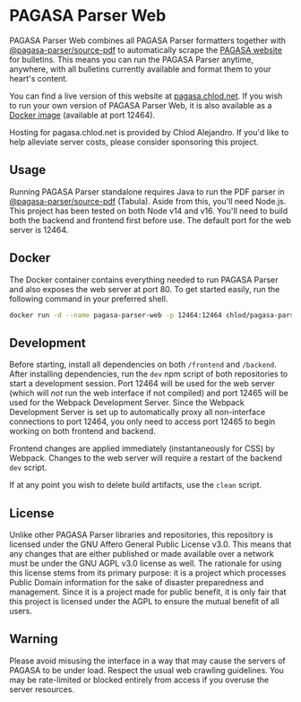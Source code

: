 # PAGASA Parser Web
PAGASA Parser Web combines all PAGASA Parser formatters together with [@pagasa-parser/source-pdf](https://github.com/pagasa-parser/source-pdf) to automatically scrape the [PAGASA website](http://bagong.pagasa.dost.gov.ph) for bulletins. This means you can run the PAGASA Parser anytime, anywhere, with all bulletins currently available and format them to your heart's content.

You can find a live version of this website at [pagasa.chlod.net](https://pagasa.chlod.net). If you wish to run your own version of PAGASA Parser Web, it is also available as a [Docker image](https://hub.docker.com/r/chlod/pagasa-parser-web) (available at port 12464).

Hosting for pagasa.chlod.net is provided by Chlod Alejandro. If you'd like to help alleviate server costs, please consider sponsoring this project.

## Usage
Running PAGASA Parser standalone requires Java to run the PDF parser in [@pagasa-parser/source-pdf](https://github.com/pagasa-parser/source-pdf) (Tabula). Aside from this, you'll need Node.js. This project has been tested on both Node v14 and v16. You'll need to build both the backend and frontend first before use. The default port for the web server is 12464.

## Docker
The Docker container contains everything needed to run PAGASA Parser and also exposes the web server at port 80. To get started easily, run the following command in your preferred shell.
```sh
docker run -d --name pagasa-parser-web -p 12464:12464 chlod/pagasa-parser-web:latest
```

## Development
Before starting, install all dependencies on both `/frontend` and `/backend`. After installing dependencies, run the `dev` npm script of both repositories to start a development session. Port 12464 will be used for the web server (which will *not* run the web interface if not compiled) and port 12465 will be used for the Webpack Development Server. Since the Webpack Development Server is set up to automatically proxy all non-interface connections to port 12464, you only need to access port 12465 to begin working on both frontend and backend.

Frontend changes are applied immediately (instantaneously for CSS) by Webpack. Changes to the web server will require a restart of the backend `dev` script.

If at any point you wish to delete build artifacts, use the `clean` script.


## License
Unlike other PAGASA Parser libraries and repositories, this repository is licensed under the GNU Affero General Public License v3.0. This means that any changes that are either published or made available over a network must be under the GNU AGPL v3.0 license as well. The rationale for using this license stems from its primary purpose: it is a project which processes Public Domain information for the sake of disaster preparedness and management. Since it is a project made for public benefit, it is only fair that this project is licensed under the AGPL to ensure the mutual benefit of all users.

## Warning
Please avoid misusing the interface in a way that may cause the servers of PAGASA to be under load. Respect the usual web crawling guidelines. You may be rate-limited or blocked entirely from access if you overuse the server resources.
